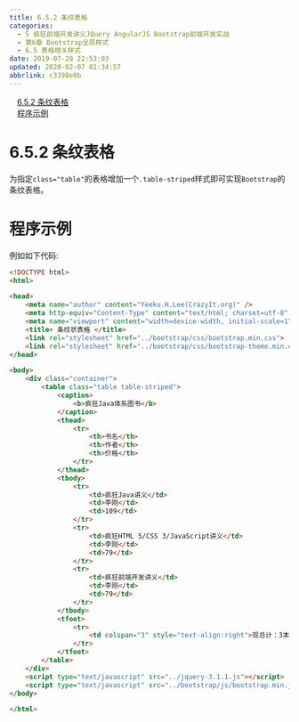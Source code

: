 ```yaml
---
title: 6.5.2 条纹表格
categories: 
  - 5 疯狂前端开发讲义JQuery AngularJS Bootstrap前端开发实战
  - 第6章 Bootstrap全局样式
  - 6.5 表格相关样式
date: 2019-07-28 22:53:03
updated: 2020-02-07 01:34:57
abbrlink: c3398e8b
---
```

<div id='my_toc'><a href="/JavaReadingNotes/c3398e8b/#6-5-2-条纹表格" class="header_1">6.5.2 条纹表格</a>&nbsp;<br><a href="/JavaReadingNotes/c3398e8b/#程序示例" class="header_1">程序示例</a>&nbsp;<br></div>
<style>.header_1{margin-left: 1em;}.header_2{margin-left: 2em;}.header_3{margin-left: 3em;}.header_4{margin-left: 4em;}.header_5{margin-left: 5em;}.header_6{margin-left: 6em;}</style>
<!--more-->
<script>if (navigator.platform.search('arm')==-1){document.getElementById('my_toc').style.display = 'none';}var e,p = document.getElementsByTagName('p');while (p.length>0) {e = p[0];e.parentElement.removeChild(e);}</script>

<!--end-->
<!--SSTStart-->
# 6.5.2 条纹表格 #
为指定`class="table"`的表格增加一个`.table-striped`样式即可实现`Bootstrap`的条纹表格。
<!--SSTStop-->
# 程序示例 #
例如如下代码:
```html
<!DOCTYPE html>
<html>

<head>
    <meta name="author" content="Yeeku.H.Lee(CrazyIt.org)" />
    <meta http-equiv="Content-Type" content="text/html; charset=utf-8" />
    <meta name="viewport" content="width=device-width, initial-scale=1">
    <title> 条纹状表格 </title>
    <link rel="stylesheet" href="../bootstrap/css/bootstrap.min.css">
    <link rel="stylesheet" href="../bootstrap/css/bootstrap-theme.min.css">
</head>

<body>
    <div class="container">
        <table class="table table-striped">
            <caption>
                <b>疯狂Java体系图书</b>
            </caption>
            <thead>
                <tr>
                    <th>书名</th>
                    <th>作者</th>
                    <th>价格</th>
                </tr>
            </thead>
            <tbody>
                <tr>
                    <td>疯狂Java讲义</td>
                    <td>李刚</td>
                    <td>109</td>
                </tr>
                <tr>
                    <td>疯狂HTML 5/CSS 3/JavaScript讲义</td>
                    <td>李刚</td>
                    <td>79</td>
                </tr>
                <tr>
                    <td>疯狂前端开发讲义</td>
                    <td>李刚</td>
                    <td>79</td>
                </tr>
            </tbody>
            <tfoot>
                <tr>
                    <td colspan="3" style="text-align:right">现总计：3本图书</td>
                </tr>
            </tfoot>
        </table>
    </div>
    <script type="text/javascript" src="../jquery-3.1.1.js"></script>
    <script type="text/javascript" src="../bootstrap/js/bootstrap.min.js"></script>
</body>

</html>
```

